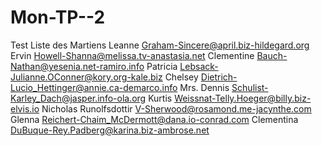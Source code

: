 # Mon-TP--2
Test
Liste des Martiens
Leanne Graham-Sincere@april.biz-hildegard.org
Ervin Howell-Shanna@melissa.tv-anastasia.net
Clementine Bauch-Nathan@yesenia.net-ramiro.info
Patricia Lebsack-Julianne.OConner@kory.org-kale.biz
Chelsey Dietrich-Lucio_Hettinger@annie.ca-demarco.info
Mrs. Dennis Schulist-Karley_Dach@jasper.info-ola.org
Kurtis Weissnat-Telly.Hoeger@billy.biz-elvis.io
Nicholas Runolfsdottir V-Sherwood@rosamond.me-jacynthe.com
Glenna Reichert-Chaim_McDermott@dana.io-conrad.com
Clementina DuBuque-Rey.Padberg@karina.biz-ambrose.net
